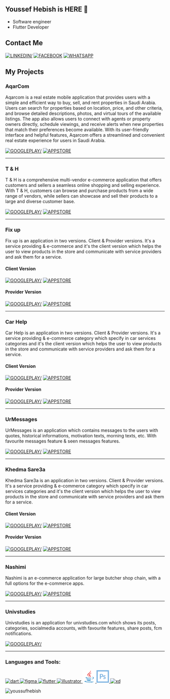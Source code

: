 ## Youssef Hebish is HERE 👑

- Software engineer
- Flutter Developer

## Contact Me
<p align="left">
<a href="https://linkedin.com/in/yousseufhebish/" target="blank"><img align="center" src="http://img.shields.io/badge/linkedin-1863a9?logo=linkedin&style=for-the-badge&logoColor=white" alt="LINKEDIN/" /></a>
<a href="https://fb.com/youssufhebish" target="blank"><img align="center" src="https://img.shields.io/badge/facebook-3c5b9b?logo=facebook&style=for-the-badge&logoColor=white" alt="FACEBOOK" /></a>
<a href="https://wa.me/+201287719426" target="blank"><img align="center" src="https://img.shields.io/badge/whatsapp-30b945?logo=whatsapp&style=for-the-badge&logoColor=white" alt="WHATSAPP" /></a>
</p>

## My Projects

### AqarCom

Aqarcom is a real estate mobile application that provides users with a simple and efficient way to buy, sell, and rent properties in Saudi Arabia. Users can search for properties based on location, price, and other criteria, and browse detailed descriptions, photos, and virtual tours of the available listings. The app also allows users to connect with agents or property owners directly, schedule viewings, and receive alerts when new properties that match their preferences become available. With its user-friendly interface and helpful features, Aqarcom offers a streamlined and convenient real estate experience for users in Saudi Arabia.

<p align="left">
<a href="https://play.google.com/store/apps/details?id=com.entlq.aqarcom" target="_blank" rel="noopener"><img align="center" src="https://img.shields.io/badge/on%20google%20play-35ab56?logo=googleplay&style=for-the-badge&labelColor=35ab56" alt="GOOGLEPLAY/" /></a>
<a href="https://apps.apple.com/sa/app/%D8%B9%D9%82%D8%A7%D8%B1-%D9%83%D9%88%D9%85-aqarcom/id1568547797" target="_blank" rel="noopener"><img align="center" src="https://img.shields.io/badge/on%20app%20store-1ba1f6?logo=appstore&style=for-the-badge&labelColor=1ba1f6&logoColor=white" alt="APPSTORE" /></a>
</p>

<hr>

### T & H

T & H is a comprehensive multi-vendor e-commerce application that offers customers and sellers a seamless online shopping and selling experience. With T & H, customers can browse and purchase products from a wide range of vendors, while sellers can showcase and sell their products to a large and diverse customer base.

<p align="left">
<a href="https://play.google.com/store/apps/details?id=com.softsteps.tandh" target="blank"><img align="center" src="https://img.shields.io/badge/on%20google%20play-35ab56?logo=googleplay&style=for-the-badge&labelColor=35ab56" alt="GOOGLEPLAY/" /></a>
<a href="https://apps.apple.com/zw/app/t-h/id6443761574" target="blank"><img align="center" src="https://img.shields.io/badge/on%20app%20store-1ba1f6?logo=appstore&style=for-the-badge&labelColor=1ba1f6&logoColor=white" alt="APPSTORE" /></a>
</p>

<hr>

### Fix up

Fix up is an application in two versions. Client & Provider versions.
It's a service providing & e-commerce and it's the client version which helps the user to view products in the store and communicate with service providers and ask them for a service.

#### Client Version
<p align="left">
<a href="https://play.google.com/store/apps/details?id=com.kian.fixup" target="blank"><img align="center" src="https://img.shields.io/badge/on%20google%20play-35ab56?logo=googleplay&style=for-the-badge&labelColor=35ab56" alt="GOOGLEPLAY/" /></a>
<a href="https://apps.apple.com/zw/app/fix-up/id6443759320" target="blank"><img align="center" src="https://img.shields.io/badge/on%20app%20store-1ba1f6?logo=appstore&style=for-the-badge&labelColor=1ba1f6&logoColor=white" alt="APPSTORE" /></a>
</p>

#### Provider Version
<p align="left">
<a href="https://play.google.com/store/apps/details?id=com.provider.fixup" target="blank"><img align="center" src="https://img.shields.io/badge/on%20google%20play-35ab56?logo=googleplay&style=for-the-badge&labelColor=35ab56" alt="GOOGLEPLAY/" /></a>
<a href="https://apps.apple.com/zw/app/fix-up-provider/id6443759616" target="blank"><img align="center" src="https://img.shields.io/badge/on%20app%20store-1ba1f6?logo=appstore&style=for-the-badge&labelColor=1ba1f6&logoColor=white" alt="APPSTORE" /></a>
</p>

<hr>

### Car Help

Car Help is an application in two versions. Client & Provider versions.
It's a service providing & e-commerce category which specify in car services categories and it's the client version which helps the user to view products in the store and communicate with service providers and ask them for a service.

#### Client Version
<p align="left">
<a href="https://play.google.com/store/apps/details?id=com.carhelp.user" target="blank"><img align="center" src="https://img.shields.io/badge/on%20google%20play-35ab56?logo=googleplay&style=for-the-badge&labelColor=35ab56" alt="GOOGLEPLAY/" /></a>
<a href="https://apps.apple.com/us/app/car-help-كار-هلب/id1612074805" target="blank"><img align="center" src="https://img.shields.io/badge/on%20app%20store-1ba1f6?logo=appstore&style=for-the-badge&labelColor=1ba1f6&logoColor=white" alt="APPSTORE" /></a>
</p>

#### Provider Version
<p align="left">
<a href="https://play.google.com/store/apps/details?id=com.provider.carhelp" target="blank"><img align="center" src="https://img.shields.io/badge/on%20google%20play-35ab56?logo=googleplay&style=for-the-badge&labelColor=35ab56" alt="GOOGLEPLAY/" /></a>
<a href="https://apps.apple.com/us/app/car-help-provider-كار-هلب/id1613045513" target="blank"><img align="center" src="https://img.shields.io/badge/on%20app%20store-1ba1f6?logo=appstore&style=for-the-badge&labelColor=1ba1f6&logoColor=white" alt="APPSTORE" /></a>
</p>

<hr>

### UrMessages

UrMessages is an application which contains messages to the users with quotes, historical informations, motivation texts, morning texts, etc.
With favourite messages feature & seen messages features.

<p align="left">
<a href="https://play.google.com/store/apps/details?id=com.softsteps.urmessages" target="blank"><img align="center" src="https://img.shields.io/badge/on%20google%20play-35ab56?logo=googleplay&style=for-the-badge&labelColor=35ab56" alt="GOOGLEPLAY/" /></a>
<a href="https://apps.apple.com/eg/app/رسائلك/id1603412584" target="blank"><img align="center" src="https://img.shields.io/badge/on%20app%20store-1ba1f6?logo=appstore&style=for-the-badge&labelColor=1ba1f6&logoColor=white" alt="APPSTORE" /></a>
</p>

<hr>


### Khedma Sare3a

Khedma Sare3a is an application in two versions. Client & Provider versions.
It's a service providing & e-commerce category which specify in car services categories and it's the client version which helps the user to view products in the store and communicate with service providers and ask them for a service.

#### Client Version
<p align="left">
<a href="https://play.google.com/store/apps/details?id=com.hebish.khedma" target="blank"><img align="center" src="https://img.shields.io/badge/on%20google%20play-35ab56?logo=googleplay&style=for-the-badge&labelColor=35ab56" alt="GOOGLEPLAY/" /></a>
<a href="https://apps.apple.com/app/id1609963672" target="blank"><img align="center" src="https://img.shields.io/badge/on%20app%20store-1ba1f6?logo=appstore&style=for-the-badge&labelColor=1ba1f6&logoColor=white" alt="APPSTORE" /></a>
</p>

#### Provider Version
<p align="left">
<a href="https://play.google.com/store/apps/details?id=com.softsteps.khedmaprovider" target="blank"><img align="center" src="https://img.shields.io/badge/on%20google%20play-35ab56?logo=googleplay&style=for-the-badge&labelColor=35ab56" alt="GOOGLEPLAY/" /></a>
<a href="https://apps.apple.com/us/app/خدمة-سريعة-مقدم-خدمة/id1609963672" target="blank"><img align="center" src="https://img.shields.io/badge/on%20app%20store-1ba1f6?logo=appstore&style=for-the-badge&labelColor=1ba1f6&logoColor=white" alt="APPSTORE" /></a>
</p>

<hr>

### Nashimi 

Nashimi is an e-commerce application for large butcher shop chain, with a full options for the e-commerce apps.

<p align="left">
<a href="https://play.google.com/store/apps/details?id=com.kw4s.nashmililzabayh" target="blank"><img align="center" src="https://img.shields.io/badge/on%20google%20play-35ab56?logo=googleplay&style=for-the-badge&labelColor=35ab56" alt="GOOGLEPLAY/" /></a>
<a href="https://apps.apple.com/us/app/%D9%86%D8%B4%D9%85%D9%8A-%D9%84%D9%84%D8%B0%D8%A8%D8%A7%D9%8A%D8%AD/id1637317011" target="blank"><img align="center" src="https://img.shields.io/badge/on%20app%20store-1ba1f6?logo=appstore&style=for-the-badge&labelColor=1ba1f6&logoColor=white" alt="APPSTORE" /></a>
</p>

<hr>

### Univstudies 

Univstudies is an application for univstudies.com which shows its posts, categories, socialmedia accounts, with favourite features, share posts, fcm notifications.

<p align="left">
<a href="https://play.google.com/store/apps/details?id=com.hebish.univstudies" target="blank"><img align="center" src="https://img.shields.io/badge/on%20google%20play-35ab56?logo=googleplay&style=for-the-badge&labelColor=35ab56" alt="GOOGLEPLAY/" /></a>
</p>

<hr>

<h3 align="left">Languages and Tools:</h3>
<p align="left"> <a href="https://dart.dev" target="_blank" rel="noreferrer"> <img src="https://www.vectorlogo.zone/logos/dartlang/dartlang-icon.svg" alt="dart" width="40" height="40"/> </a> <a href="https://www.figma.com/" target="_blank" rel="noreferrer"> <img src="https://www.vectorlogo.zone/logos/figma/figma-icon.svg" alt="figma" width="40" height="40"/> </a> <a href="https://flutter.dev" target="_blank" rel="noreferrer"> <img src="https://www.vectorlogo.zone/logos/flutterio/flutterio-icon.svg" alt="flutter" width="40" height="40"/> </a> <a href="https://www.adobe.com/in/products/illustrator.html" target="_blank" rel="noreferrer"> <img src="https://www.vectorlogo.zone/logos/adobe_illustrator/adobe_illustrator-icon.svg" alt="illustrator" width="40" height="40"/> </a> <a href="https://www.java.com" target="_blank" rel="noreferrer"> <img src="https://raw.githubusercontent.com/devicons/devicon/master/icons/java/java-original.svg" alt="java" width="40" height="40"/> </a> <a href="https://www.photoshop.com/en" target="_blank" rel="noreferrer"> <img src="https://raw.githubusercontent.com/devicons/devicon/master/icons/photoshop/photoshop-line.svg" alt="photoshop" width="40" height="40"/> </a> <a href="https://www.adobe.com/products/xd.html" target="_blank" rel="noreferrer"> <img src="https://cdn.worldvectorlogo.com/logos/adobe-xd.svg" alt="xd" width="40" height="40"/> </a> </p>

<p><img align="left" src="https://github-readme-stats.vercel.app/api/top-langs?username=youssufhebish&show_icons=true&locale=en&layout=compact" alt="youssufhebish" /></p>
